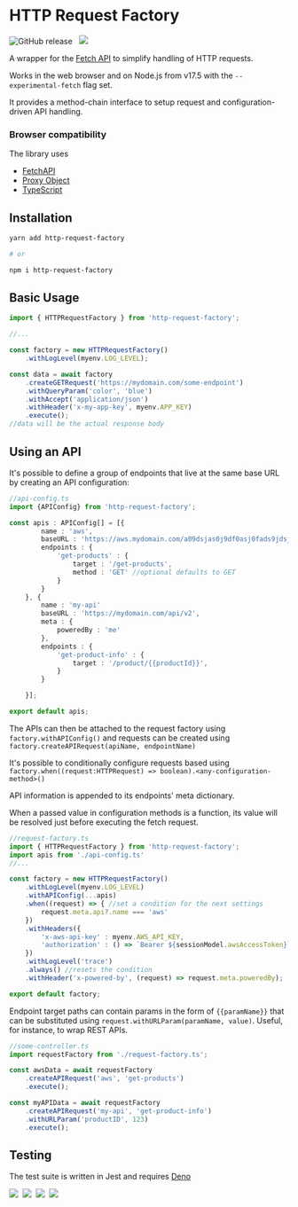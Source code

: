 # HTTP Request Factory

![GitHub release](https://img.shields.io/github/v/release/cleverplatypus/http-request-factory?filter=*&label=Version)
&nbsp;&nbsp;![](https://github.com/cleverplatypus/http-request-factory/actions/workflows/test.yml/badge.svg)

A wrapper for the [Fetch API](https://developer.mozilla.org/en-US/docs/Web/API/Fetch_API) to simplify handling of HTTP requests.

Works in the web browser and on Node.js from v17.5 with the `--experimental-fetch` flag set.

It provides a method-chain interface to setup request and  configuration-driven API handling.

### Browser compatibility

The library uses
- [FetchAPI](https://caniuse.com/fetch)
- [Proxy Object](https://caniuse.com/proxy)
- [TypeScript](https://www.typescriptlang.org)


## Installation
```sh
yarn add http-request-factory

# or

npm i http-request-factory
```

## Basic Usage
```ts
import { HTTPRequestFactory } from 'http-request-factory';

//...

const factory = new HTTPRequestFactory()
    .withLogLevel(myenv.LOG_LEVEL);

const data = await factory
    .createGETRequest('https://mydomain.com/some-endpoint')   
    .withQueryParam('color', 'blue')
    .withAccept('application/json')
    .withHeader('x-my-app-key', myenv.APP_KEY)
    .execute();
//data will be the actual response body
```

## Using an API

It's possible to define a group of endpoints that live at the same base URL by creating an API configuration:

```ts
//api-config.ts
import {APIConfig} from 'http-request-factory';

const apis : APIConfig[] = [{
        name : 'aws',
        baseURL : 'https://aws.mydomain.com/a09dsjas0j9df0asj0fads9jdsj9',
        endpoints : {
            'get-products' : {
                target : '/get-products',
                method : 'GET' //optional defaults to GET
            }
        }
    }, {
        name : 'my-api'
        baseURL : 'https://mydomain.com/api/v2',
        meta : {
            poweredBy : 'me'
        },
        endpoints : {
            'get-product-info' : {
                target : '/product/{{productId}}',
            }
        }

    }];

export default apis;
```

The APIs can then be attached to the request factory using `factory.withAPIConfig()` and requests can be created using `factory.createAPIRequest(apiName, endpointName)`

It's possible to conditionally configure requests based using `factory.when((request:HTTPRequest) => boolean).<any-configuration-method>()`

API information is appended to its endpoints' meta dictionary.

When a passed value in configuration methods is a function, its value will be resolved just before executing the fetch request.


```ts
//request-factory.ts
import { HTTPRequestFactory } from 'http-request-factory';
import apis from './api-config.ts'
//...

const factory = new HTTPRequestFactory()
    .withLogLevel(myenv.LOG_LEVEL)
    .withAPIConfig(...apis)
    .when((request) => { //set a condition for the next settings
        request.meta.api?.name === 'aws'
    })
    .withHeaders({
        'x-aws-api-key' : myenv.AWS_API_KEY,
        'authorization' : () => `Bearer ${sessionModel.awsAccessToken}`
    })
    .withLogLevel('trace')
    .always() //resets the condition
    .withHeader('x-powered-by', (request) => request.meta.poweredBy);

export default factory;
```

Endpoint target paths can contain params in the form of `{{paramName}}` that can be substituted using `request.withURLParam(paramName, value)`. Useful, for instance, to wrap REST APIs.

```ts
//some-controller.ts
import requestFactory from './request-factory.ts';

const awsData = await requestFactory
    .createAPIRequest('aws', 'get-products')
    .execute();

const myAPIData = await requestFactory
    .createAPIRequest('my-api', 'get-product-info')
    .withURLParam('productID', 123)
    .execute();
```

## Testing
The test suite is written in Jest and requires [Deno](https://deno.land)

![](https://img.shields.io/badge/JavaScript-F7DF1E?style=for-the-badge&logo=javascript&logoColor=black)&nbsp;&nbsp;![](https://img.shields.io/badge/TypeScript-007ACC?style=for-the-badge&logo=typescript&logoColor=white)&nbsp;&nbsp;![](https://img.shields.io/badge/Jest-323330?style=for-the-badge&logo=Jest&logoColor=white)&nbsp;&nbsp;![](https://img.shields.io/badge/Node.js-43853D?style=for-the-badge&logo=node.js&logoColor=white)
